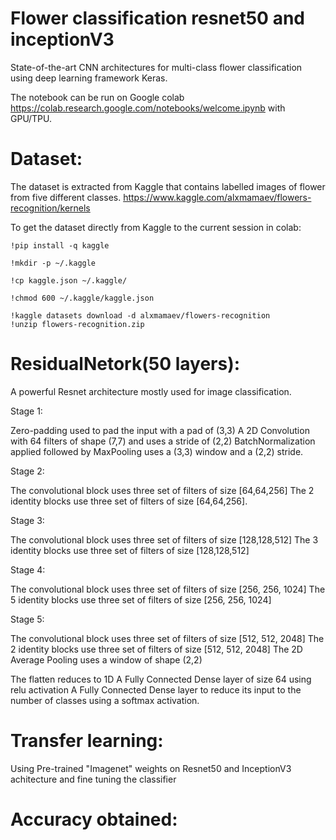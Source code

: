 # Flower classification resnet50 and inceptionV3

State-of-the-art CNN architectures for multi-class flower classification using deep learning framework Keras.


The notebook can be run on Google colab https://colab.research.google.com/notebooks/welcome.ipynb with GPU/TPU. 

# Dataset:



The dataset is extracted from Kaggle that contains labelled images of flower from five different classes.
https://www.kaggle.com/alxmamaev/flowers-recognition/kernels

To get the dataset directly from Kaggle to the current session in colab:


	!pip install -q kaggle
	
	!mkdir -p ~/.kaggle
	
	!cp kaggle.json ~/.kaggle/
	
	!chmod 600 ~/.kaggle/kaggle.json
	
	!kaggle datasets download -d alxmamaev/flowers-recognition
	!unzip flowers-recognition.zip

# ResidualNetork(50 layers):

A powerful Resnet architecture mostly used for image classification.


Stage 1:

Zero-padding used to pad the input with a pad of (3,3)
A 2D Convolution with 64 filters of shape (7,7) and uses a stride of (2,2)
BatchNormalization applied followed by MaxPooling uses a (3,3) window and a (2,2) stride.


Stage 2:

The convolutional block uses three set of filters of size [64,64,256]
The 2 identity blocks use three set of filters of size [64,64,256].


Stage 3:


The convolutional block uses three set of filters of size [128,128,512]
The 3 identity blocks use three set of filters of size [128,128,512]


Stage 4:


The convolutional block uses three set of filters of size [256, 256, 1024]
The 5 identity blocks use three set of filters of size [256, 256, 1024]


Stage 5:


The convolutional block uses three set of filters of size [512, 512, 2048]
The 2 identity blocks use three set of filters of size [512, 512, 2048]
The 2D Average Pooling uses a window of shape (2,2) 

The flatten reduces to 1D 
A Fully Connected Dense layer of size 64 using relu activation
A Fully Connected Dense layer to reduce its input to the number of classes using a softmax activation.


# Transfer learning:


Using Pre-trained "Imagenet" weights on Resnet50 and InceptionV3 achitecture and fine tuning the classifier

# Accuracy obtained:

